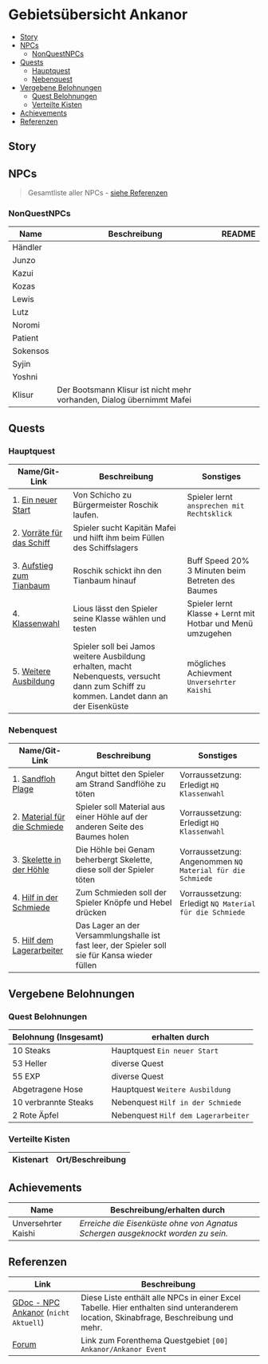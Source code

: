# Gebietsübersicht Ankanor <!-- omit in toc -->


- [Story](#story)
- [NPCs](#npcs)
    - [NonQuestNPCs](#nonquestnpcs)
- [Quests](#quests)
    - [Hauptquest](#hauptquest)
    - [Nebenquest](#nebenquest)
- [Vergebene Belohnungen](#vergebene-belohnungen)
    - [Quest Belohnungen](#quest-belohnungen)
    - [Verteilte Kisten](#verteilte-kisten)
- [Achievements](#achievements)
- [Referenzen](#referenzen)

## Story

## NPCs

> Gesamtliste aller NPCs - [siehe Referenzen](#referenzen)

### NonQuestNPCs

|Name         | Beschreibung| README|
| ---------------- | ---| ---|
|Händler|  | |
|Junzo | | |
|Kazui | | |
|Kozas | | |
|Lewis| | |
|Lutz| | | |
|Noromi| | |
|Patient| | |
|Sokensos| | |
|Syjin| | |
|Yoshni| | |
|Klisur| Der Bootsmann Klisur ist nicht mehr vorhanden, Dialog übernimmt Mafei| |

## Quests

### Hauptquest

|Name/Git-Link         | Beschreibung| Sonstiges|
| ---------------- | ---|---|
|1. [Ein neuer Start](./hauptquest/1-ein-neuer-start/README.md)| Von Schicho zu Bürgermeister Roschik laufen. | Spieler lernt `ansprechen mit Rechtsklick`|
|2. [Vorräte für das Schiff](./hauptquest/2-vorraete-fuer-das-schiff/README.md)|Spieler sucht Kapitän Mafei und hilft ihm beim Füllen des Schiffslagers | |
|3. [Aufstieg zum Tianbaum](./hauptquest/3-aufstieg-zum-tianbaum/README.md)|Roschik schickt ihn den Tianbaum hinauf |Buff Speed 20% 3 Minuten beim Betreten des Baumes |
|4. [Klassenwahl](./hauptquest/4-klassenwahl/README.md)|Lious lässt den Spieler seine Klasse wählen und testen |Spieler lernt Klasse + Lernt mit Hotbar und Menü umzugehen |
|5. [Weitere Ausbildung](./hauptquest/5-weitere-ausbildung/README.md)|Spieler soll bei Jamos weitere Ausbildung erhalten, macht Nebenquests, versucht dann zum Schiff zu kommen. Landet dann an der Eisenküste| mögliches Achievment `Unversehrter Kaishi`|

### Nebenquest

|Name/Git-Link         | Beschreibung| Sonstiges|
| ---------------- | ---|---|
|1. [Sandfloh Plage](./nebenquest/1-sandflohplage/README.md)|Angut bittet den Spieler am Strand Sandflöhe zu töten |Vorraussetzung: Erledigt `HQ Klassenwahl` |
|2. [Material für die Schmiede](./nebenquest/2der-schmied/README.md)|Spieler soll Material aus einer Höhle auf der anderen Seite des Baumes holen |Vorraussetzung: Erledigt `HQ Klassenwahl` |
|3. [Skelette in der Höhle](./nebenquest/3-skelette-in-der-hoehle/README.md)|Die Höhle bei Genam beherbergt Skelette, diese soll der Spieler töten | Vorraussetzung: Angenommen `NQ Material für die Schmiede`|
|4. [Hilf in der Schmiede](./nebenquest/4-hilf-in-der-schmiede/README.md)|Zum Schmieden soll der Spieler Knöpfe und Hebel drücken |Vorraussetzung: Erledigt `NQ Material für die Schmiede` |
|5. [Hilf dem Lagerarbeiter](./nebenquest/5-hilf-dem-lagerarbeiter/README.md)| Das Lager an der Versammlungshalle ist fast leer, der Spieler soll sie für Kansa wieder füllen| |

## Vergebene Belohnungen

### Quest Belohnungen

|Belohnung (Insgesamt)       | erhalten durch| 
| ---------------- | ---|
|10 Steaks | Hauptquest `Ein neuer Start` |
|53 Heller |diverse Quest |
|55 EXP |diverse Quest |
|Abgetragene Hose|Hauptquest `Weitere Ausbildung` |
|10 verbrannte Steaks|Nebenquest `Hilf in der Schmiede`|
|2 Rote Äpfel|Nebenquest `Hilf dem Lagerarbeiter`


### Verteilte Kisten

|Kistenart | Ort/Beschreibung|
| --- | --- |

## Achievements

|Name | Beschreibung/erhalten durch|
| --- | --- |
|Unversehrter Kaishi |*Erreiche die Eisenküste ohne von Agnatus Schergen ausgeknockt worden zu sein.*|

## Referenzen

| Link           | Beschreibung|
| ---------------- | ---| 
|[GDoc - NPC Ankanor](https://docs.google.com/spreadsheets/d/1mz25MB9RLFfWyNtmPjpaAawuarKUtr-aXUGJ45zPEq4/edit) (`nicht Aktuell`) | Diese Liste enthält alle NPCs in einer Excel Tabelle. Hier enthalten sind unteranderem location, Skinabfrage, Beschreibung und mehr.|
|[Forum](https://faldoria.de/board/index.php?thread/390-00-ankanor-ankanor-event-aktuell/)| Link zum Forenthema Questgebiet `[00] Ankanor/Ankanor Event`|